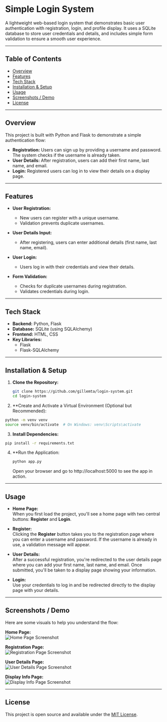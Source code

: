 # Simple Login System

A lightweight web-based login system that demonstrates basic user authentication with registration, login, and profile display. It uses a SQLite database to store user credentials and details, and includes simple form validation to ensure a smooth user experience.

---

## Table of Contents

- [Overview](#overview)
- [Features](#features)
- [Tech Stack](#tech-stack)
- [Installation & Setup](#installation--setup)
- [Usage](#usage)
- [Screenshots / Demo](#screenshots--demo)
- [License](#license)

---

## Overview

This project is built with Python and Flask to demonstrate a simple authentication flow:
- **Registration:** Users can sign up by providing a username and password. The system checks if the username is already taken.
- **User Details:** After registration, users can add their first name, last name, and email.
- **Login:** Registered users can log in to view their details on a display page.

---

## Features

- **User Registration:**  
  - New users can register with a unique username.
  - Validation prevents duplicate usernames.
  
- **User Details Input:**  
  - After registering, users can enter additional details (first name, last name, email).
  
- **User Login:**  
  - Users log in with their credentials and view their details.
  
- **Form Validation:**  
  - Checks for duplicate usernames during registration.
  - Validates credentials during login.

---

## Tech Stack

- **Backend:** Python, Flask  
- **Database:** SQLite (using SQLAlchemy)  
- **Frontend:** HTML, CSS  
- **Key Libraries:**  
  - Flask  
  - Flask-SQLAlchemy

---

## Installation & Setup

1. **Clone the Repository:**

   ```bash
   git clone https://github.com/gillemta/login-system.git
   cd login-system
   ```

2. **Create and Activate a Virtual Environment (Optional but Recommended):

  ```bash
  python -m venv venv
  source venv/bin/activate  # On Windows: venv\Scripts\activate
  ```

3. **Install Dependencies:**

  ```bash
  pip install -r requirements.txt
  ```

4. **Run the Application:

   ```bash
   python app.py
   ```
   Open your browser and go to http://localhost:5000 to see the app in action.

---

## Usage

- **Home Page:**  
  When you first load the project, you'll see a home page with two central buttons: **Register** and **Login**.

- **Register:**  
  Clicking the **Register** button takes you to the registration page where you can enter a username and password. If the username is already in use, a validation message will appear.

- **User Details:**  
  After a successful registration, you're redirected to the user details page where you can add your first name, last name, and email. Once submitted, you'll be taken to a display page showing your information.

- **Login:**  
  Use your credentials to log in and be redirected directly to the display page with your details.

---

## Screenshots / Demo

Here are some visuals to help you understand the flow:

**Home Page:**  
![Home Page Screenshot](path/to/home-screenshot.png)

**Registration Page:**  
![Registration Page Screenshot](path/to/register-screenshot.png)

**User Details Page:**  
![User Details Page Screenshot](path/to/user-details-screenshot.png)

**Display Info Page:**  
![Display Info Page Screenshot](path/to/display-info-screenshot.png)

---

## License

This project is open source and available under the [MIT License](LICENSE).





